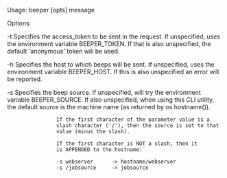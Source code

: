 Usage: beeper [opts] message

Options:

  -t <token>        Specifies the access_token to be sent in the request.
                    If unspecified, uses the environment variable
                    BEEPER_TOKEN. If that is also unspecified, the
                    default 'anonymous' token will be used.

  -h <host>         Specifies the host to which beeps will be sent. If
                    unspecified, uses the environment variable
                    BEEPER_HOST. If this is also unspecified an error
                    will be reported.

  -s <source>       Specifies the beep source. If unspecified, will
                    try the environment variable BEEPER_SOURCE. If
                    also unspecified, when using this CLI utility, the
                    default source is the machine name (as returned by
                    os.hostname()).

                    If the first character of the parameter value is a
                    slash character ('/'), then the source is set to that
                    value (minus the slash).

                    If the first character is NOT a slash, then it
                    is APPENDED to the hostname:

                    -s webserver      -> hostname/webserver
                    -s /jobsource     -> jobsource

